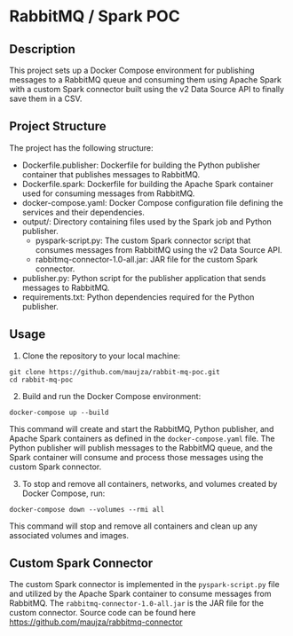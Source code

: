 # RabbitMQ / Spark POC

## Description
This project sets up a Docker Compose environment for publishing messages to a RabbitMQ queue and consuming them using Apache Spark with a custom Spark connector built using the v2 Data Source API to finally save them in a CSV.

## Project Structure
The project has the following structure:

- Dockerfile.publisher: Dockerfile for building the Python publisher container that publishes messages to RabbitMQ.
- Dockerfile.spark: Dockerfile for building the Apache Spark container used for consuming messages from RabbitMQ.
- docker-compose.yaml: Docker Compose configuration file defining the services and their dependencies.
- output/: Directory containing files used by the Spark job and Python publisher.
    - pyspark-script.py: The custom Spark connector script that consumes messages from RabbitMQ using the v2 Data Source API.
    - rabbitmq-connector-1.0-all.jar: JAR file for the custom Spark connector.
- publisher.py: Python script for the publisher application that sends messages to RabbitMQ.
- requirements.txt: Python dependencies required for the Python publisher.

## Usage

1. Clone the repository to your local machine:

```
git clone https://github.com/maujza/rabbit-mq-poc.git
cd rabbit-mq-poc
```

2. Build and run the Docker Compose environment:

```
docker-compose up --build
```

This command will create and start the RabbitMQ, Python publisher, and Apache Spark containers as defined in the `docker-compose.yaml` file. The Python publisher will publish messages to the RabbitMQ queue, and the Spark container will consume and process those messages using the custom Spark connector.

3. To stop and remove all containers, networks, and volumes created by Docker Compose, run:

```
docker-compose down --volumes --rmi all
```

This command will stop and remove all containers and clean up any associated volumes and images.

## Custom Spark Connector

The custom Spark connector is implemented in the `pyspark-script.py` file and utilized by the Apache Spark container to consume messages from RabbitMQ. The `rabbitmq-connector-1.0-all.jar` is the JAR file for the custom connector. Source code can be found here https://github.com/maujza/rabbitmq-connector